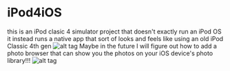 # iPod4iOS
this is an iPod clasic 4 simulator project that doesn't exactly run an iPod OS it instead runs a native app that sort of looks and feels like using an old iPod Classic 4th gen
![alt tag](http://v1.cashforgamers.com/images/P/IPod4G1-02.jpg)
Maybe in the future I will figure out how to add a photo browser that can show you the photos on your iOS device's photo library!!!
![alt tag](https://upload.wikimedia.org/wikipedia/commons/thumb/c/c7/IPodphoto4G_1.png/170px-IPodphoto4G_1.png)
